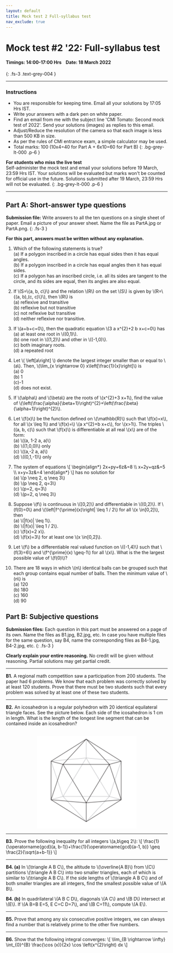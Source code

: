 ```yaml
---
layout: default
title: Mock test 2 Full-syllabus test
nav_exclude: true
---
```



#  Mock test #2 '22: Full-syllabus test

#### Timings: 14:00-17:00 Hrs &nbsp;&nbsp;  Date: 18 March 2022
{: .fs-3 .text-grey-004 }

---


### Instructions

- You are responsible for keeping time. Email all your solutions by 17:05 Hrs IST.
- Write your answers with a dark pen on white paper.
- Find an email from me with the subject line 'CMI Tomato: Second mock test of 2022'. Send your solutions (images) as replies to this email.
- Adjust/Reduce the resolution of the camera so that each image is less than 500 KB in size.
- As per the rules of CMI entrance exam, a simple calculator may be used.
- Total marks: 100 (10x4=40 for Part A + 6x10=60 for Part B)
{: .bg-grey-lt-000 .p-6 }


**For students who miss the live test**<br>
Self-administer the mock test and email your solutions before 19 March, 23:59 Hrs IST. Your solutions will be evaluated
but marks won't be counted for official use in the future. Solutions submitted after 19 March, 23:59 Hrs will not be evaluated.
{: .bg-grey-lt-000 .p-6 }

---


## Part A: Short-answer type questions

**Submission file:** Write answers to all the ten questions on a single sheet of paper. Email a picture of your answer sheet. Name the file as PartA.jpg or PartA.png.
{: .fs-3 }

**For this part, answers must be written without any explanation.**


<ol>


<li><p>
Which of the following statements is true?<br>
(a) If a polygon inscribed in a circle has equal sides then it has equal angles.<br>
(b) If a polygon inscribed in a circle has equal angles then it has equal sides.<br>
(c) If a polygon has an inscribed circle, i.e. all its sides are tangent to the circle, and its sides are equal, then its angles are also equal.<br>
</p>
</li>


<li><p> If \(S=\{a, b, c\}\) and the relation \(R\) on the set \(S\) is given by \(R=\{(a, b),(c, c)\}\), then \(R\) is<br>
(a) reflexive and transitive<br>
(b) reflexive but not transitive<br>
(c) not reflexive but transitive<br>
(d) neither reflexive nor transitive.<br>
</p>
</li>

<!--
Answer : (c)
\((b, b) \notin R\) Hence, \(R\) is not reflexive. However, \(R\) is transitive.
-->


<!--

<li><p>Find a cubic polynomial with odd integer coefficients whose real roots are rational.</p></li>

Answer: \( (x+1)^3 \)
-->


<li><p>
If \(a+b+c=0\), then the quadratic equation \(3 a x^{2}+2 b x+c=0\) has<br>
(a) at least one root in \((0,1)\).<br>
(b) one root in \((1,2)\) and other in \((-1,0)\).<br>
(c) both imaginary roots.<br>
(d) a repeated root<br>
</p>
</li>

<!--
Ans:(a)
-->


<li><p>
Let \( \left[a\right]  \) denote the largest integer smaller than or equal to \(a\). Then, \(\lim_{x \rightarrow 0} x\left[\frac{1}{x}\right]\) is<br>
(a) 0<br>
(b) 1<br>
(c)-1<br>
(d) does not exist.<br>
</p>
</li>


<li><p>
If \(\alpha\) and \(\beta\) are the roots of \(x^{2}+3 x+1\), find the value of \(\left(\frac{\alpha}{\beta+1}\right)^{2}+\left(\frac{\beta}{\alpha+1}\right)^{2}\).
</p>
</li>



<li><p>
Let \(f(x)\) be the function defined on \(\mathbb{R}\) such that \(f(x)=x\), for all \(x \leq 1\) and \(f(x)=\) \(a x^{2}+b x+c\), for \(x>1\). The triples \((a, b, c)\) such that \(f(x)\) is differentiable at all real \(x\) are of the form:<br>
(a) \((a, 1-2 a, a)\)<br>
(b) \((1,0,0)\) only<br>
(c) \((a,-2 a, a)\)<br>
(d) \((0,1,-1)\) only<br>
</p></li>


<!--
Ans:(a)
-->


<li><p>
The system of equations
\[
\begin{align*}
2x+py+6z&=8 \\
x+2y+qz&=5 \\
x+y+3z&=4
\end{align*}
\]
has no solution for<br>
(a) \(p \neq 2, q \neq 3\)<br>
(b) \(p \neq 2, q=3\)<br>
(c) \(p=2, q=3\)<br>
(d) \(p=2, q \neq 3\)<br>
</p>
</li>


<li>
<p>
Suppose \(f\) is continuous in \([0,2]\) and differentiable in \((0,2)\). If \(f(0)=0\) and \(\left|f^{\prime}(x)\right| \leq 1 / 2\) for all \(x \in[0,2]\), then<br>
(a) \(|f(x)| \leq 1\).<br>
(b) \(|f(x)| \leq 1 / 2\).<br>
(c) \(f(x)=2 x\).<br>
(d) \(f(x)=3\) for at least one \(x \in[0,2]\).<br>
</p>
</li>

<!--
Ans:(a)
-->


<li>
<p>
Let \(f\) be a differentiable real valued function on \((-1,4)\) such that \(f(3)=6\) and \(f^{\prime}(x) \geq-1\) for all \(x\).
What is the the largest possible value of \(f(0)\)?
</p>
</li>


<!--
Ans: 8 Madhava
-->


<li>
<p>
There are 18 ways in which \(n\) identical balls can be grouped such that each group contains equal number of balls. Then the minimum value of \(n\) is<br>
(a) 120<br>
(b) 180<br>
(c) 160<br>
(d) 90<br>
</p>
</li>

<!--
Solution: (b)
The total number of required ways $=$ the total number of factors of $n$.
$180=2^{2} \times 3^{2} \times 5$. Therefore the total number of factors of 180 is $3 \times 3 \times 2=18$.
-->


</ol>


## Part B: Subjective questions

**Submission files:** Each question in this part must be answered on a page of its own. Name the files as B1.jpg, B2.jpg, etc. In case you have multiple files
for the same question, say B4, name the corresponding files as B4-1.jpg, B4-2.jpg, etc.
{: .fs-3 }


**Clearly explain your entire reasoning.** No credit will be given without reasoning. Partial solutions may get partial credit.


---


<p><b>B1.</b> A regional math competition saw a participation from 200 students. The paper had 6 problems. We know that each problem
was correctly solved by at least 120 students. Prove that there must be two students such that every problem was solved by at least one
of these two students.
</p>


---

<p><b>B2.</b> An icosahedron is a regular polyhedron with 20 identical equilateral triangle faces.  See the picture below. 
Each side of the icosahedron is 1 cm in length.  What is the length of the longest line segment that can be contained inside an icosahedron?
</p>

<p style="text-align:center">
<br><img src="/assets/images/002_22_b2_icosahedron.png"/>
</p>

---

<p><b>B3.</b> Prove the following inequality for all integers \(a,b\geq 2\):
\[
\frac{1}{\operatorname{gcd}(a, b-1)}+\frac{1}{\operatorname{gcd}(a-1, b)} \geq \frac{2}{\sqrt{a+b-1}}
\]
</p>


---


<p><b>B4. (a)</b>
In \(\triangle A B C\), the altitude to \(\overline{A B}\) from \(C\) partitions \(\triangle A B C\) into two smaller triangles, each of which is similar to \(\triangle A B C\). If the side lengths of \(\triangle A B C\) and of both smaller triangles are all integers, find the smallest possible value of \(A B\).
</p>

<p><b>B4. (b)</b>
In quadrilateral \(A B C D\), diagonals \(A C\) and \(B D\) intersect at \(E\). If \(A B=B E=5, E C=C D=7\), and \(B C=11\), compute \(A E\).
</p>


---

<p><b>B5.</b> Prove that among any six consecutive positive integers, we can always find a number that is relatively prime to the other five numbers.
</p>

---



<p><b>B6.</b> Show that the following integral converges:
\[  \lim_{B \rightarrow \infty} \int_{0}^{B} \frac{\cos (x)}{2x} \cos \left(x^{2}\right) dx \]
</p>









